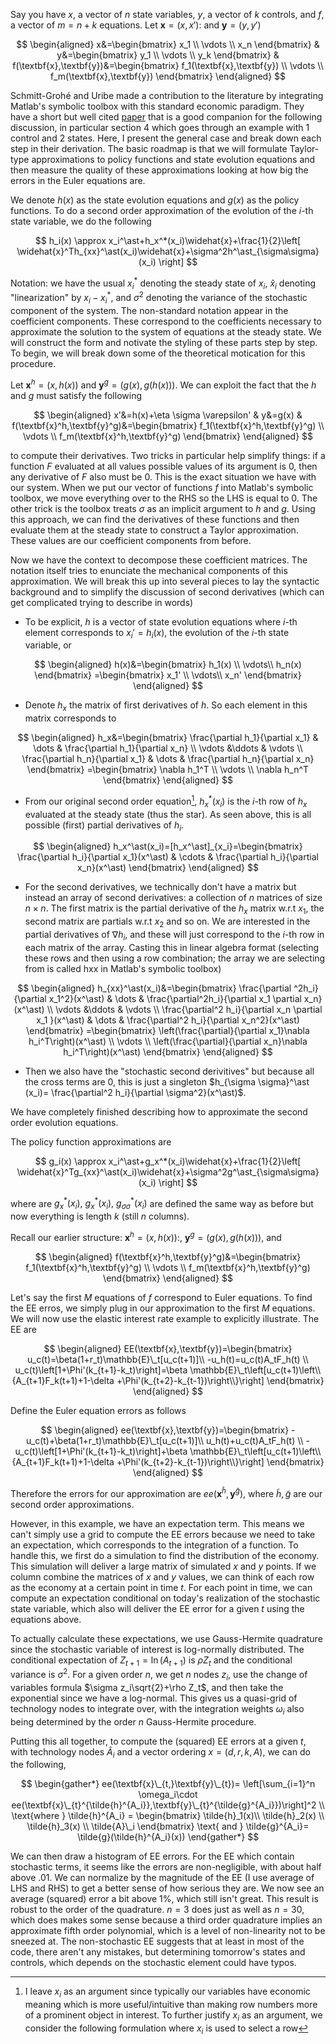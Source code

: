 
Say you have $`x`$, a vector of $`n`$ state variables, $`y`$, a vector of $`k`$ controls, and $`f`$, a vector of $`m=n+k`$ equations. Let $`\textbf{x}=(x,x')`$: and $`\textbf{y}=(y,y')`$

$$
\begin{aligned}
x&=\begin{bmatrix}
x_1 \\
\vdots \\
x_n
\end{bmatrix}
& 
y&=\begin{bmatrix}
y_1 \\
\vdots \\
y_k
\end{bmatrix}
& 
f(\textbf{x},\textbf{y})&=\begin{bmatrix}
f_1(\textbf{x},\textbf{y}) \\
\vdots \\
f_m(\textbf{x},\textbf{y})
\end{bmatrix}
\end{aligned}
$$

Schmitt-Grohé and Uribe made a contribution to the literature by integrating Matlab's symbolic toolbox with this standard economic paradigm. They have a short but well cited [paper](https://faculty.wcas.northwestern.edu/lchrist/papers/perturbation.pdf) that is a good companion for the following discussion, in particular section 4 which goes through an example with 1 control and 2 states. Here, I present the general case and break down each step in their derivation. The basic roadmap is that we will formulate Taylor-type approximations to policy functions and state evolution equations and then measure the quality of these approximations looking at how big the errors in the Euler equations are. 

We denote $` h(x) `$ as the state evolution equations and $`g(x)`$ as the policy functions. To do a second order approximation of the evolution of the $`i\text{-th}`$  state variable, we do the following 

$$
h_i(x) \approx x_i^\ast+h_x^*(x_i)\widehat{x}+\frac{1}{2}\left[ \widehat{x}^Th_{xx}^\ast(x_i)\widehat{x}+\sigma^2h^\ast_{\sigma\sigma}(x_i) \right]
$$

Notation: we have the usual $`x_i^* `$ denoting the steady state of $`x_i`$, $`\widehat{x}_i`$ denoting "linearization" by $`x_i-x_i^* `$, and $` \sigma^2 `$ denoting the variance of the stochastic component of the system. The non-standard notation appear in the coefficient components. These correspond to the coefficients necessary to approximate the solution to the system of equations at the steady state. We will construct the form and notivate the styling of these parts step by step. To begin, we will break down some of the theoretical motication for this procedure. 

Let $`\textbf{x}^h=(x,h(x))`$ and $`\textbf{y}^g =(g(x),g(h(x)))`$. We can exploit the fact that the $`h`$ and $`g`$ must satisfy the following 

$$
\begin{aligned}
x'&=h(x)+\eta \sigma \varepsilon'
& 
y&=g(x)
& 
f(\textbf{x}^h,\textbf{y}^g)&=\begin{bmatrix}
f_1(\textbf{x}^h,\textbf{y}^g) \\
\vdots \\
f_m(\textbf{x}^h,\textbf{y}^g)
\end{bmatrix}
\end{aligned}
$$

to compute their derivatives. Two tricks in particular help simplify things: if a function $`F`$ evaluated at all values possible values of its argument is 0, then any derivative of $`F`$ also must be 0. This is the exact situation we have with our system. When we put our vector of functions $`f`$ into Matlab's symbolic toolbox, we move everything over to the RHS so the LHS is equal to 0. The other trick is the toolbox treats  $`\sigma`$ as an implicit argument to $`h`$ and $`g`$. Using this approach, we can find the derivatives of these functions and then evaluate them at the steady state to construct a Taylor approximation. These values are our coefficient components from before. 

Now we have the context to decompose these coefficient matrices. The notation itself tries to enunciate the mechanical components of this approximation. We will break this up into several pieces to lay the syntactic background and to simplify the discussion of second derivatives (which can get complicated trying to describe in words)

* To be explicit, $`h`$ is a vector of state evolution equations where $`i\text{-th}`$ element corresponds to $`x_i' = h_i(x)`$, the evolution of the $`i\text{-th}`$ state variable, or

  

$$
\begin{aligned}
h(x)&=\begin{bmatrix}
h_1(x) \\
\vdots\\
h_n(x)
\end{bmatrix}
=\begin{bmatrix}
x_1' \\
\vdots\\
x_n'
\end{bmatrix}
\end{aligned}
$$

  

* Denote $`h_x`$ the matrix of first derivatives of $`h`$. So each element in this matrix corresponds to

  

$$
\begin{aligned}
h_x&=\begin{bmatrix}
\frac{\partial h_1}{\partial x_1} & \dots & \frac{\partial h_1}{\partial x_n} \\
\vdots &\ddots & \vdots \\
\frac{\partial h_n}{\partial x_1} & \dots & \frac{\partial h_n}{\partial x_n}
\end{bmatrix}
=\begin{bmatrix}
\nabla h_1^T \\
\vdots \\
\nabla h_n^T
\end{bmatrix}
\end{aligned}
$$

  

* From our original second order equation[^1], $`h_x^*(x_i)`$ is the $`i\text{-th}`$ row of  $`h_x`$ evaluated at the steady state (thus the star).  As seen above, this is all possible (first) partial derivatives of $`h_i`$.

$$
\begin{aligned}
h_x^\ast(x_i)=[h_x^\ast]_{x_i}=\begin{bmatrix}
\frac{\partial h_i}{\partial x_1}(x^\ast) & \cdots & \frac{\partial h_i}{\partial x_n}(x^\ast)
\end{bmatrix}
\end{aligned}
$$

* For the second derivatives, we technically don't have a matrix but instead an array of second derivatives: a collection of $`n`$ matrices of size $`n \times n`$. The first matrix is the partial derivative of the $`h_x`$ matrix w.r.t $`x_1`$, the second matrix are partials w.r.t $`x_2`$ and so on. We are interested in the partial derivatives of $`\nabla h_i`$, and these will just correspond to the $`i\text{-th}`$ row in each matrix of the array. Casting this in linear algebra format  (selecting these rows and then using a row combination; the array we are selecting from is called hxx in Matlab's symbolic toolbox)

$$
\begin{aligned}
h_{xx}^\ast(x_i)&=\begin{bmatrix}
\frac{\partial ^2h_i}{\partial x_1^2}(x^\ast) & \dots & \frac{\partial^2h_i}{\partial x_1 \partial x_n} (x^\ast) \\
\vdots &\ddots & \vdots \\
\frac{\partial^2 h_i}{\partial x_n \partial x_1 }(x^\ast)  & \dots & \frac{\partial^2 h_i}{\partial x_n^2}(x^\ast) 
\end{bmatrix}
=\begin{bmatrix}
 \left(\frac{\partial}{\partial x_1}\nabla h_i^T\right)(x^\ast) \\
\vdots \\
 \left(\frac{\partial}{\partial x_n}\nabla h_i^T\right)(x^\ast)
\end{bmatrix}
\end{aligned}
$$
* Then we also have the "stochastic second derivitives" but because all the cross terms are 0, this is just a singleton $`h_{\sigma \sigma}^\ast (x_i)= \frac{\partial^2 h_i}{\partial \sigma^2}(x^\ast)`$. 


We have completely finished describing how to approximate the second order evolution equations. 

The policy function approximations are 

$$
g_i(x) \approx x_i^\ast+g_x^*(x_i)\widehat{x}+\frac{1}{2}\left[ \widehat{x}^Tg_{xx}^\ast(x_i)\widehat{x}+\sigma^2g^\ast_{\sigma\sigma}(x_i) \right]
$$

where are $`g_x^*(x_i),\ g_x^*(x_i), \ g_{\sigma\sigma}^*(x_i)`$ are defined the same way as before but now everything is length $`k`$ (still $`n`$ columns). 

Recall our earlier structure: $`\textbf{x}^h=(x,h(x))`$:, $`\textbf{y}^g =(g(x),g(h(x)))`$, and 

$$
\begin{aligned}
f(\textbf{x}^h,\textbf{y}^g)&=\begin{bmatrix}
f_1(\textbf{x}^h,\textbf{y}^g) \\
\vdots \\
f_m(\textbf{x}^h,\textbf{y}^g)
\end{bmatrix}
\end{aligned}
$$

Let's say the first $`M`$ equations of $`f`$ correspond to Euler equations. To find the EE erros, we simply plug in our approximation to the first $`M`$ equations. We will now use the elastic interest rate example to explicitly illustrate. The EE are 

$$
\begin{aligned}
EE(\textbf{x},\textbf{y})=\begin{bmatrix}
 u_c(t)=\beta(1+r_t)\mathbb{E}\_t[u_c(t+1)]\\
    -u_h(t)=u_c(t)A_tF_h(t) \\
 u_c(t)\left[1+\Phi'(k_{t+1}-k_t)\right]=\beta \mathbb{E}\_t\left[u_c(t+1)\left\\{A_{t+1}F_k(t+1)+1-\delta +\Phi'(k_{t+2}-k_{t-1})\right\\}\right]
\end{bmatrix}
\end{aligned}
$$

Define the Euler equation errors as follows 

$$
\begin{aligned}
ee(\textbf{x},\textbf{y})=\begin{bmatrix}
 -u_c(t)+\beta(1+r_t)\mathbb{E}\_t[u_c(t+1)]\\
    u_h(t)+u_c(t)A_tF_h(t) \\
 -u_c(t)\left[1+\Phi'(k_{t+1}-k_t)\right]+\beta \mathbb{E}\_t\left[u_c(t+1)\left\\{A_{t+1}F_k(t+1)+1-\delta +\Phi'(k_{t+2}-k_{t-1})\right\\}\right]
\end{bmatrix}
\end{aligned}
$$

Therefore the errors for our approximation are $` ee(\textbf{x}^{\tilde{h}},\textbf{y}^{\tilde{g}})`$, where $`\tilde{h},\tilde{g}`$ are our second order approximations.

However, in this example, we have an expectation term. This means we can't simply use a grid to compute the EE errors because we need to take an expectation, which corresponds to the integration of a function. To handle this, we first do a simulation to find the distribution of the economy. This simulation will deliver a large matrix of simulated $`x`$ and $`y`$ points. If we column combine the matrices of  $`x`$ and $`y`$ values, we can think of each row as the economy at a certain point in time $`t`$. For each point in time, we can compute an expectation conditional on today's realization of the stochastic state variable, which also will deliver the EE error for a given  $`t`$ using the equations above. 

To actually calculate these expectations, we use Gauss-Hermite quadrature since the stochastic variable of interest is log-normally distributed. The conditional expectation of $`Z_{t+1}=\ln(A_{t+1})`$ is $`\rho Z_t`$ and the conditional variance is $`\sigma^2`$. For a given order $`n`$, we get $`n`$ nodes $`z_i`$,  use the change of variables formula $`\sigma z_i\sqrt{2}+\rho Z_t`$, and then take the exponential since we have a log-normal. This gives us a quasi-grid of technology nodes to integrate over, with the integration weights $`\omega_i`$ also being determined by the order $`n`$ Gauss-Hermite procedure.   

Putting this all together, to compute the (squared) EE errors at a given $`t`$, with technology nodes $`\tilde{A}_i`$ and a vector ordering $`x=(d,r,k,A)`$, we can do the following, 

$$
\begin{gather*}
ee(\textbf{x}\_{t,}\textbf{y}\_{t})= \left[\sum_{i=1}^n \omega_i\cdot ee(\textbf{x}\_{t}^{\tilde{h}^{A_i}},\textbf{y}\_{t}^{\tilde{g}^{A_i}})\right]^2 \\
\text{where } \tilde{h}^{A_i} = \begin{bmatrix}
 \tilde{h}_1(x)\\
    \tilde{h}_2(x) \\
    \tilde{h}_3(x) \\
 \tilde{A}\_i
\end{bmatrix} \text{ and } \tilde{g}^{A_i}= \tilde{g}(\tilde{h}^{A_i}(x))
\end{gather*}
$$

We can then draw a histogram of EE errors. For the EE which contain stochastic terms, it seems like the errors are non-negligible, with about half above .01. We can normalize by the magnitude of the EE (I use average of LHS and RHS) to get a better sense of how serious they are. We now see an average (squared) error a bit above 1%, which still isn't great. This result is robust to the order of the quadrature. $`n=3`$ does just as well as $`n=30`$, which does makes some sense because a third order quadrature implies an approximate fifth order polynomial, which is a level of non-linearity not to be sneezed at. The non-stochastic EE suggests that at least in most of the code, there aren't any mistakes, but determining tomorrow's states and controls, which depends on the stochastic element could have typos. 


[^1]: I leave $`x_i`$ as an argument since typically our variables have economic meaning which is more useful/intuitive than making row numbers more of a prominent object in interest. To further justify $`x_i`$ as an argument, we consider the following formulation where $`x_i`$ is used to select a row 
